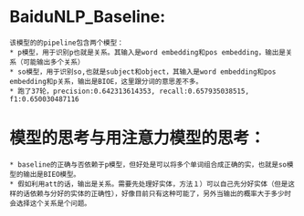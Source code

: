 # **BaiduNLP_Baseline:**
	该模型的的pipeline包含两个模型：
	* p模型，用于识别p也就是关系。其输入是word embedding和pos embedding，输出是关系（可能输出多个关系）
	* so模型，用于识别so,也就是subject和object，其输入是word embedding和pos embedding和p关系，输出是BIOE，这里跟分词的意思差不多。
	* 跑了37轮，precision:0.642313614353, recall:0.657935038515, f1:0.650030487116
# **模型的思考与用注意力模型的思考：**
	* baseline的正确与否依赖于p模型，但好处是可以将多个单词组合成正确的实，也就是so模型的输出是BIEO模型。
	* 假如利用att的话，输出是关系。需要先处理好实体，方法１）可以自己先分好实体（但是这样的话依赖与分好的实体的正确性），好像目前只有这种可能了，另外当输出的概率大于多少时会选择这个关系是个问题。
